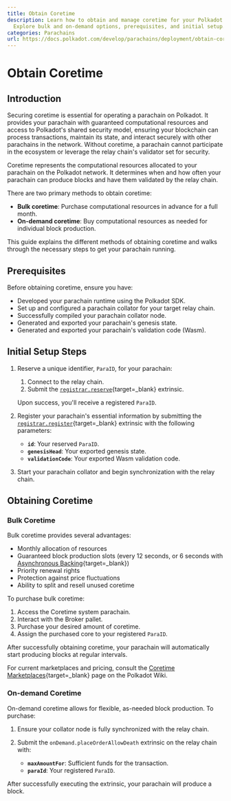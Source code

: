 ```yaml
---
title: Obtain Coretime
description: Learn how to obtain and manage coretime for your Polkadot parachain.
  Explore bulk and on-demand options, prerequisites, and initial setup.
categories: Parachains
url: https://docs.polkadot.com/develop/parachains/deployment/obtain-coretime/
---
```


# Obtain Coretime

## Introduction

Securing coretime is essential for operating a parachain on Polkadot. It provides your parachain with guaranteed computational resources and access to Polkadot's shared security model, ensuring your blockchain can process transactions, maintain its state, and interact securely with other parachains in the network. Without coretime, a parachain cannot participate in the ecosystem or leverage the relay chain's validator set for security.

Coretime represents the computational resources allocated to your parachain on the Polkadot network. It determines when and how often your parachain can produce blocks and have them validated by the relay chain.

There are two primary methods to obtain coretime:

- **Bulk coretime**: Purchase computational resources in advance for a full month.
- **On-demand coretime**: Buy computational resources as needed for individual block production.

This guide explains the different methods of obtaining coretime and walks through the necessary steps to get your parachain running. 

## Prerequisites

Before obtaining coretime, ensure you have:

- Developed your parachain runtime using the Polkadot SDK.
- Set up and configured a parachain collator for your target relay chain.
- Successfully compiled your parachain collator node.
- Generated and exported your parachain's genesis state.
- Generated and exported your parachain's validation code (Wasm).

## Initial Setup Steps

1. Reserve a unique identifier, `ParaID`, for your parachain:

    1. Connect to the relay chain.
    2. Submit the [`registrar.reserve`](https://paritytech.github.io/polkadot-sdk/master/polkadot_runtime_common/paras_registrar/pallet/dispatchables/fn.reserve.html){target=\_blank} extrinsic.

    Upon success, you'll receive a registered `ParaID`.

2. Register your parachain's essential information by submitting the [`registrar.register`](https://paritytech.github.io/polkadot-sdk/master/polkadot_runtime_common/paras_registrar/pallet/dispatchables/fn.register.html){target=\_blank} extrinsic with the following parameters:

    - **`id`**: Your reserved `ParaID`.
    - **`genesisHead`**: Your exported genesis state.
    - **`validationCode`**: Your exported Wasm validation code.

3. Start your parachain collator and begin synchronization with the relay chain.

## Obtaining Coretime

### Bulk Coretime

Bulk coretime provides several advantages:

- Monthly allocation of resources
- Guaranteed block production slots (every 12 seconds, or 6 seconds with [Asynchronous Backing](https://wiki.polkadot.com/learn/learn-async-backing/#asynchronous-backing){target=\_blank})
- Priority renewal rights
- Protection against price fluctuations
- Ability to split and resell unused coretime

To purchase bulk coretime:

1. Access the Coretime system parachain.
2. Interact with the Broker pallet.
3. Purchase your desired amount of coretime.
4. Assign the purchased core to your registered `ParaID`.

After successfully obtaining coretime, your parachain will automatically start producing blocks at regular intervals.

For current marketplaces and pricing, consult the [Coretime Marketplaces](https://wiki.polkadot.com/learn/learn-guides-coretime-marketplaces/){target=\_blank} page on the Polkadot Wiki.

### On-demand Coretime

On-demand coretime allows for flexible, as-needed block production. To purchase:

1. Ensure your collator node is fully synchronized with the relay chain.
2. Submit the `onDemand.placeOrderAllowDeath` extrinsic on the relay chain with:

    - **`maxAmountFor`**: Sufficient funds for the transaction.
    - **`paraId`**: Your registered `ParaID`.

After successfully executing the extrinsic, your parachain will produce a block.
